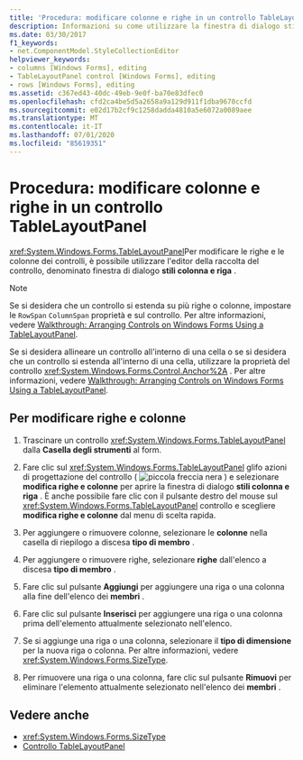 ```yaml
---
title: 'Procedura: modificare colonne e righe in un controllo TableLayoutPanel'
description: Informazioni su come utilizzare la finestra di dialogo stili colonna e riga per modificare le righe e le colonne dei controlli Windows Forms.
ms.date: 03/30/2017
f1_keywords:
- net.ComponentModel.StyleCollectionEditor
helpviewer_keywords:
- columns [Windows Forms], editing
- TableLayoutPanel control [Windows Forms], editing
- rows [Windows Forms], editing
ms.assetid: c367ed43-40dc-49eb-9e0f-ba70e83dfec0
ms.openlocfilehash: cfd2ca4be5d5a2658a9a129d911f1dba9670ccfd
ms.sourcegitcommit: e02d17b2cf9c1258dadda4810a5e6072a0089aee
ms.translationtype: MT
ms.contentlocale: it-IT
ms.lasthandoff: 07/01/2020
ms.locfileid: "85619351"
---
```

# <a name="how-to-edit-columns-and-rows-in-a-tablelayoutpanel-control"></a>Procedura: modificare colonne e righe in un controllo TableLayoutPanel

<xref:System.Windows.Forms.TableLayoutPanel>Per modificare le righe e le colonne dei controlli, è possibile utilizzare l'editor della raccolta del controllo, denominato finestra di dialogo **stili colonna e riga** .

> [!NOTE]
> Se si desidera che un controllo si estenda su più righe o colonne, impostare le `RowSpan` `ColumnSpan` proprietà e sul controllo. Per altre informazioni, vedere [Walkthrough: Arranging Controls on Windows Forms Using a TableLayoutPanel](walkthrough-arranging-controls-on-windows-forms-using-a-tablelayoutpanel.md).
>
> Se si desidera allineare un controllo all'interno di una cella o se si desidera che un controllo si estenda all'interno di una cella, utilizzare la proprietà del controllo <xref:System.Windows.Forms.Control.Anchor%2A> . Per altre informazioni, vedere [Walkthrough: Arranging Controls on Windows Forms Using a TableLayoutPanel](walkthrough-arranging-controls-on-windows-forms-using-a-tablelayoutpanel.md).

## <a name="to-edit-rows-and-columns"></a>Per modificare righe e colonne

1. Trascinare un controllo <xref:System.Windows.Forms.TableLayoutPanel> dalla **Casella degli strumenti** al form.

2. Fare clic sul <xref:System.Windows.Forms.TableLayoutPanel> glifo azioni di progettazione del controllo ( ![ piccola freccia nera ](./media/designer-actions-glyph.gif) ) e selezionare **modifica righe e colonne** per aprire la finestra di dialogo **stili colonna e riga** . È anche possibile fare clic con il pulsante destro del mouse sul <xref:System.Windows.Forms.TableLayoutPanel> controllo e scegliere **modifica righe e colonne** dal menu di scelta rapida.

3. Per aggiungere o rimuovere colonne, selezionare le **colonne** nella casella di riepilogo a discesa **tipo di membro** .

4. Per aggiungere o rimuovere righe, selezionare **righe** dall'elenco a discesa **tipo di membro** .

5. Fare clic sul pulsante **Aggiungi** per aggiungere una riga o una colonna alla fine dell'elenco dei **membri** .

6. Fare clic sul pulsante **Inserisci** per aggiungere una riga o una colonna prima dell'elemento attualmente selezionato nell'elenco.

7. Se si aggiunge una riga o una colonna, selezionare il **tipo di dimensione** per la nuova riga o colonna. Per altre informazioni, vedere <xref:System.Windows.Forms.SizeType>.

8. Per rimuovere una riga o una colonna, fare clic sul pulsante **Rimuovi** per eliminare l'elemento attualmente selezionato nell'elenco dei **membri** .

## <a name="see-also"></a>Vedere anche

- <xref:System.Windows.Forms.SizeType>
- [Controllo TableLayoutPanel](tablelayoutpanel-control-windows-forms.md)

